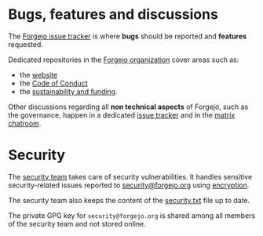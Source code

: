# Bugs, features and discussions

The [Forgejo issue tracker](https://codeberg.org/forgejo/forgejo/issues) is where **bugs** should be reported and **features** requested.

Dedicated repositories in the [Forgejo organization](https://codeberg.org/forgejo) cover areas such as:
- the [website](https://codeberg.org/forgejo/website)
- the [Code of Conduct](https://codeberg.org/forgejo/code-of-conduct)
- the [sustainability and funding](https://codeberg.org/forgejo/sustainability).

Other discussions regarding all **non technical aspects** of Forgejo, such as the governance, happen in a dedicated [issue tracker](https://codeberg.org/forgejo/discussions/issues) and in the [matrix chatroom](https://matrix.to/#/#forgejo-chat:matrix.org).

# Security

The [security team](https://codeberg.org/forgejo/meta/src/branch/readme/TEAMS.md#security) takes care of security vulnerabilities. It handles sensitive security-related issues reported to [security@forgejo.org](mailto:security@forgejo.org) using [encryption](https://keyoxide.org/security@forgejo.org).

The security team also keeps the content of the [security.txt](https://codeberg.org/forgejo/website/src/branch/main/public/.well-known/security.txt) file up to date.

The private GPG key for `security@forgejo.org` is shared among all members of the security team and not stored online.
